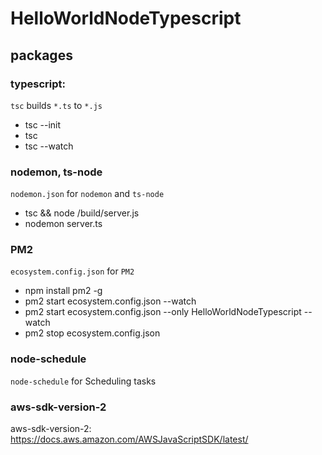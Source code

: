 # HelloWorldNodeTypescript

## packages

### typescript:

`tsc` builds `*.ts` to `*.js`

- tsc --init
- tsc
- tsc --watch

### nodemon, ts-node

`nodemon.json` for `nodemon` and `ts-node`

- tsc && node /build/server.js
- nodemon server.ts

### PM2

`ecosystem.config.json` for `PM2`

- npm install pm2 -g
- pm2 start ecosystem.config.json --watch
- pm2 start ecosystem.config.json --only HelloWorldNodeTypescript --watch
- pm2 stop ecosystem.config.json

### node-schedule

`node-schedule` for Scheduling tasks

### aws-sdk-version-2

aws-sdk-version-2: https://docs.aws.amazon.com/AWSJavaScriptSDK/latest/
